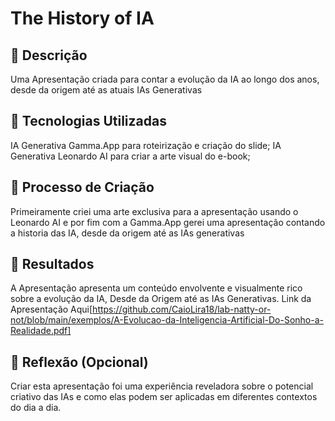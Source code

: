 # The History of IA

## 📒 Descrição
Uma Apresentação criada para contar a evolução da IA ao longo dos anos, desde da origem até as atuais IAs Generativas

## 🤖 Tecnologias Utilizadas
IA Generativa Gamma.App para roteirização e criação do slide;
IA Generativa Leonardo AI para criar a arte visual do e-book;

## 🧐 Processo de Criação
Primeiramente criei uma arte exclusiva para a apresentação usando o Leonardo AI e por fim com a Gamma.App gerei uma apresentação contando a historia das IA, desde da origem até as IAs generativas

## 🚀 Resultados
A Apresentação apresenta um conteúdo envolvente e visualmente rico sobre a evolução da IA, Desde da Origem até as IAs Generativas.
Link da Apresentação Aqui[https://github.com/CaioLira18/lab-natty-or-not/blob/main/exemplos/A-Evolucao-da-Inteligencia-Artificial-Do-Sonho-a-Realidade.pdf]

## 💭 Reflexão (Opcional)
Criar esta apresentação foi uma experiência reveladora sobre o potencial criativo das IAs e como elas podem ser aplicadas em diferentes contextos do dia a dia.


